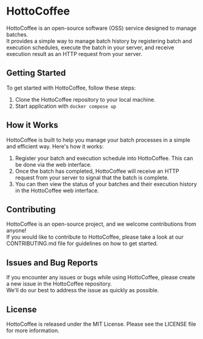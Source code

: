 # HottoCoffee

HottoCoffee is an open-source software (OSS) service designed to manage batches.  
It provides a simple way to manage batch history by registering batch and execution schedules, execute the batch in your server, and receive execution result as an HTTP request from your server.

## Getting Started

To get started with HottoCoffee, follow these steps:

1. Clone the HottoCoffee repository to your local machine.
2. Start application with `docker compose up`

## How it Works

HottoCoffee is built to help you manage your batch processes in a simple and efficient way.
Here's how it works:

1. Register your batch and execution schedule into HottoCoffee. This can be done via the web interface.
2. Once the batch has completed, HottoCoffee will receive an HTTP request from your server to signal that the batch is complete.
3. You can then view the status of your batches and their execution history in the HottoCoffee web interface.

## Contributing

HottoCoffee is an open-source project, and we welcome contributions from anyone!  
If you would like to contribute to HottoCoffee, please take a look at our CONTRIBUTING.md file for guidelines on how to get started.

## Issues and Bug Reports

If you encounter any issues or bugs while using HottoCoffee, please create a new issue in the HottoCoffee repository.  
We'll do our best to address the issue as quickly as possible.

## License

HottoCoffee is released under the MIT License. Please see the LICENSE file for more information.
